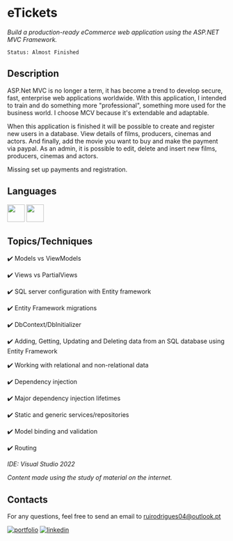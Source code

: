 # eTickets

*Build a production-ready eCommerce web application using the ASP.NET MVC Framework.*

```
Status: Almost Finished
```
## Description
ASP.Net MVC is no longer a term, it has become a trend to develop secure, fast, enterprise web applications worldwide. With this application, I intended to train and do something more "professional", something more used for the business world. I choose MCV because it's extendable and adaptable.

When this application is finished it will be possible to create and register new users in a database. View details of films, producers, cinemas and actors. And finally, add the movie you want to buy and make the payment via paypal. As an admin, it is possible to edit, delete and insert new films, producers, cinemas and actors.

Missing set up payments and registration.


## Languages 
<img src="https://cdn.jsdelivr.net/gh/devicons/devicon/icons/csharp/csharp-original.svg" width="40" height="40"/> <img src="https://cdn.jsdelivr.net/gh/devicons/devicon/icons/microsoftsqlserver/microsoftsqlserver-plain.svg" width="40" height="40"/>



## Topics/Techniques

:heavy_check_mark: Models vs ViewModels

:heavy_check_mark: Views vs PartialViews

:heavy_check_mark: SQL server configuration with Entity framework

:heavy_check_mark: Entity Framework migrations

:heavy_check_mark: DbContext/DbInitializer

:heavy_check_mark: Adding, Getting, Updating and Deleting data from an SQL database using Entity Framework

:heavy_check_mark: Working with relational and non-relational data

:heavy_check_mark: Dependency injection

:heavy_check_mark: Major dependency injection lifetimes

:heavy_check_mark: Static and generic services/repositories

:heavy_check_mark: Model binding and validation

:heavy_check_mark: Routing


*IDE: Visual Studio 2022*

*Content made using the study of material on the internet.*

## Contacts

For any questions, feel free to send an email to ruirodrigues04@outlook.pt

[![portfolio](https://img.shields.io/badge/my_portfolio-000?style=for-the-badge&logo=ko-fi&logoColor=white)](https://github.com/ruirodriguess)
[![linkedin](https://img.shields.io/badge/linkedin-0A66C2?style=for-the-badge&logo=linkedin&logoColor=white)](https://www.linkedin.com/in/ruirodrigues-dev/)
